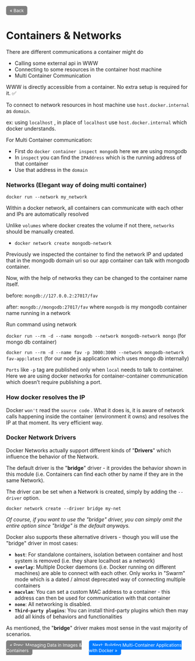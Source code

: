 <div style="display: flex; justify-content: space-between;">
  <a href="2.%20Managing%20Data%20in%20Images%20&%20Containers.md" style="padding: 5px 10px; background-color: gray; color: white; text-decoration: none; border-radius: 5px;font-size: 12px">&laquo; Back</a>
  <div> </div>
</div>

# Containers & Networks

There are different communications a container might do

- Calling some external api in WWW
- Connecting to some resources in the container host machine
- Multi Container Communication

WWW is directly accessible from a container. No extra setup is required for it. ✅

To connect to network resources in host machine use `host.docker.internal`  as `domain`.

ex: using `localhost` , in place of `localhost` use `host.docker.internal` which docker understands.

For Multi Container communication:

- First do `docker container inspect mongodb` here we are using mongodb
- In `inspect` you can find the `IPAddress` which is the running address of that container
- Use that address in the `domain`

### Networks (Elegant way of doing multi container)

`docker run --network my_network` 

Within a docker network, all containers can communicate with each other and IPs are automatically resolved

Unlike `volumes` where docker creates the volume if not there, `networks` should be manually created.

- `docker network create mongodb-network`

Previously we inspected the container to find the network IP and updated that in the mongodb domain uri so our app container can talk with mongodb container.

Now, with the help of networks they can be changed to the container name itself.

before: `mongdb://127.0.0.2:27017/fav` 

after: `mongdb://mongodb:27017/fav` where `mongodb` is my mongodb container name running in a network

Run command using network

`docker run --rm -d --name mongodb --network mongodb-network mongo` (for mongo db container)

`docker run --rm -d --name fav -p 3000:3000 --network mongodb-network fav-app:latest` (for our node js application which uses mongo db internally)

`Ports` like `-p` tag are published only when `local` needs to talk to container. Here we are using docker networks for container-container communication which doesn’t require publishing a port.

### How docker resolves the IP

Docker `won't` read the `source code` . What it does is, it is aware of network calls happening inside the container (environment it owns) and resolves the IP at that moment. Its very efficient way.

### Docker Network Drivers

Docker Networks actually support different kinds of "**Drivers**" which influence the behavior of the Network.

The default driver is the "**bridge**" driver - it provides the behavior shown in this module (i.e. Containers can find each other by name if they are in the same Network).

The driver can be set when a Network is created, simply by adding the `--driver` option.

`docker network create --driver bridge my-net`

*Of course, if you want to use the "bridge" driver, you can simply omit the entire option since "bridge" is the default anyways.*

Docker also supports these alternative drivers - though you will use the "bridge" driver in most cases:

- **`host`**: For standalone containers, isolation between container and host system is removed (i.e. they share localhost as a network)
- **`overlay`**: Multiple Docker daemons (i.e. Docker running on different machines) are able to connect with each other. Only works in "Swarm" mode which is a dated / almost deprecated way of connecting multiple containers
- **`macvlan`**: You can set a custom MAC address to a container - this address can then be used for communication with that container
- **`none`**: All networking is disabled.
- **`Third-party plugins`**: You can install third-party plugins which then may add all kinds of behaviors and functionalities

As mentioned, the "**bridge**" driver makes most sense in the vast majority of scenarios.

<div style="display: flex; justify-content: space-between;">
  <div> 
    <a href="2.%20Managing%20Data%20in%20Images%20&%20Containers.md" style="padding: 5px 10px; background-color: gray; color: white; text-decoration: none; border-radius: 5px;font-size: 12px">&laquo; Prev: Managing Data in Images & Containers</a>
  </div>
  <div>
    <a href="4.%20Building%20Multi-Container%20Applications%20with%20Docker.md" style="padding: 5px 10px; background-color: #007bff; color: white; text-decoration: none; border-radius: 5px;font-size: 12px">Next: Building Multi-Container Applications with Docker &raquo;</a>
  </div>
</div>